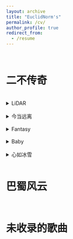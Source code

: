 ```yaml
---
layout: archive
title: "EuclidNorm's"
permalink: /cv/
author_profile: true
redirect_from:
  - /resume
---
```




<br/>

二不传奇
=========
<br/>

<details>
<summary>LiDAR</summary>  
<br/>

​<audio id="audio" controls="" preload="none">
      <source id="mp3" src="https://github.com/EuclidNorm/EuclidNorm.github.io/blob/master/music/EmoGood.mp3?raw=true">
</audio>
test1
  
<br/>
他们的兄弟伙耍得都太假，halfway crooks还想跟老子赛马
<br/>
走到了底我也付出了代价，老子像斯巴达穿上了铠甲
<br/>
没得点东西还拿出来卖傻，老子在drill的时候你在哪
<br/>
直击你心灵把你打成psychopath，I can penetrate you scan like LiDAR
<br/>
Uh,uh,uh,scan,scan,uh,LiDAR
<br/>
Uh,uh,uh,scan,scan,uh
<br/>
提高转速，老子一冲垃圾甩到观音岩
<br/>
现实是驱不散的烟雾，躲不开的欲望和凡尘缘
<br/>
不会被延误，因为晓得乱花只会乱人眼
<br/>
Ain't no real talk，心里的魔鬼就像潘金莲
<br/>
太冰冷咯，淋过雨的人我不会再去盼晴天
<br/>
他们的real talk，其实是money talk talk nothing but谈金钱
<br/>
黄花园living legend，兄弟伙把全国变占领点
<br/>
We cannot stop here，我们的宏图早计划到三零年
<br/>
我们都每天在work，他们的耍得太水儿
<br/>
pull up the门儿，坐到了晚上return，垃圾的中专we purch
<br/>
他们的脑壳头全都是妹儿，白天在耍晚上在jerk
<br/>
老子去实验室回来写verse，写了一本儿，又是一本儿
<br/>
Ball like Faker，Lil Jay大师局秒选中单然后空ban
<br/>
我们的自信来自于技术和内心深处不用公关
<br/>
好嘛你说你搞不懂，可以理解因为你只是中专
<br/>
Pick and roll我和Lil Jay on the show我们像表演空翻
<br/>
他们的兄弟伙耍得都太假，halfway crooks还想跟老子赛马
<br/>
走到了底我也付出了代价，老子像斯巴达穿上了铠甲
<br/>
没得点东西还拿出来卖傻，老子在drill的时候你在哪
<br/>
直击你心灵把你打成psychopath，I can penetrate you scan like LiDAR
<br/>
Uh,uh,uh,scan,scan,uh,LiDAR
<br/>
Uh,uh,uh,scan,scan,uh

</details>

<br/>

<details>
<summary>今当远离</summary>  
  
<br/>
今当远离，兄弟伙临表涕零，从小喝嘉陵水
<br/>
习惯了家里睡，吃不惯咖喱味
<br/>
前面是浮沉哩身世和乱世哩未知，但我晓得我没得退
<br/>
革命哩兄弟伙消失在浪淘沙，刘关张我也没得辙
<br/>
我也不晓得我嘞回儿走了之后还可不可以回
<br/>
嘞回儿我走了下一回儿还要好久才可以喝一杯
<br/>
I'm gonna miss my home, I'm gonna miss my hometown
<br/>
I'm gonna miss my 重, I‘m gonna miss my hometown
<br/>
雾都哩水，尝起像Gatorade
<br/>
半夜耍完吃个黄姐，带劲像808
<br/>
黄花园生产着传说，兄弟到五湖和四海
<br/>
不管路程如何坎坷，我们在哪里都吃得开
<br/>
亲小人远贤臣之后汉所以之倾颓，打完了你们我再回去隐退
<br/>
老子们凡人些很难得领会，我感觉顶，像发了篇定会
<br/>
我能识破你们所有的诡计，小人得志面孔我不想回应
<br/>
过了百年反正都要变灰烬，再拼条命白帝城打到北京
<br/>
早些年我还记得，庞德公他们都喊我keep it low
<br/>
躬耕于南阳了几年后，诸侯和天下都放脑后
<br/>
读书是为了啥子，不为钱不为权为了能看清嘞世界
<br/>
但是我最后才明白，真正的金子就算地底也会被挖掘出
<br/>
他们都想耍酷，迷失在万花丛中
<br/>
我冰封池中之物，遇风雨我就会化龙凤
<br/>
都莫拿出来来摆了，兄弟伙隐居在隆中
<br/>
尝试拥有我哩天赋，梦里头他们会发梦冲
<br/>
老子做事不靠手气，不管你是司马懿还是周瑜，走你
<br/>
命运握在老子手里，哈批些只看到gucci和roley，狗屁
<br/>
今当远离，兄弟伙临表涕零，从小喝嘉陵水
<br/>
习惯了家里睡，吃不惯咖喱味
<br/>
前面是浮沉哩身世和乱世哩未知，但我晓得我没得退
<br/>
革命哩兄弟伙消失在浪淘沙，刘关张我也没得辙
<br/>
我也不晓得我嘞回儿走了之后还可不可以回
<br/>
嘞回儿我走了下一回儿还要好久才可以喝一杯
<br/>
I'm gonna miss my home, I'm gonna miss my hometown
<br/>
I'm gonna miss my 重, I‘m gonna miss my hometown
<br/>
I'm gonna miss my home, I'm gonna miss my hometown
<br/>
I'm gonna miss my 重, I‘m gonna miss my hometown

</details>

<br/>

<details>
<summary>Fantasy</summary>  
  
<br/>
抬头仰望天空，我们是否还是初见时的面容
<br/>
泛黄的回忆，在那时你会出现在我梦里
<br/>
Fantasy，living in fantasy
<br/>
在我的梦里总会出现你的身影
<br/>
Fantasy，living in fantasy
<br/>
冬天里仿佛又听见了你的声音
<br/>
不想再分开因为下一次重逢又是漫无归期
<br/>
When I was down, you always show up and you say you will come to save me
<br/>
每一次看你眼神我勾起一段段甜蜜的回忆
<br/>
Baby，如果爱是场骗局那你太卑鄙
<br/>
Baby牵着我的手，告诉我会陪你
<br/>
I don't wanna go，尽管维持关系费力
<br/>
她们全是hoe，你是最独特的唯一
<br/>
All inside your soul，我能发现你的美丽
<br/>
沉迷于二次元，那曾是曾经的我
<br/>
于是我有很多梦，变得不愿意将就
<br/>
虚伪会让人很恼火，真诚会让我上头
<br/>
执念在让我去坚持，现实在让我放手
<br/>
奇妙的旅行，这一路有你，我很乐意
<br/>
按下了快门我把我们的经历装进了相片
<br/>
努力对你好我不想以后不是你在我旁边
<br/>
泪使红梢减旧香，谁使鸳鸯故作双
<br/>
放任一切不去想，你在就是乌托邦

</details>

<br/>

<details>
<summary>Baby</summary>  
  
<br/>
Overnight, yeah, work overnight
<br/>
Have no time, I don't have that time, yeah
<br/>
In no vibe, yeah, bitch I'm in no vibe
<br/>
Keep myself alive, they will never take my pride, yeah
<br/>
You wanna see the Mo, once I show up but you always flee
<br/>
I don't wanna smoke no more, but I always see those memories
<br/>
Feeling my heart so cold, you left me fucked up since last February
<br/>
Life ain't normal, I don't dare to show them my fragility
<br/>
In nostalgia, I don't wanna leave
<br/>
I'm drown but you don't wanna reach
<br/>
Stay with me, there could've been better things
<br/>
But my error leads me (to) break the everything
<br/>
In nostalgia, I don't wanna leave
<br/>
I'm drown but you don't wanna reach
<br/>
Stay with me, there could've been better things
<br/>
But my error leads me (to) break the everything
<br/>
我好像看不见任何的light
<br/>
痛苦和仇恨蒙蔽了我的双眼，我以为I’ll be alright
<br/>
时间也好像总在一晃眼，一切也永远回不到从前
<br/>
我只能把我所有的怀念，fold in the pack，put in the mic，yeah
<br/>
还记得第一次见你，感觉你也很普通
<br/>
但那份质朴却引起了我的冲动，陪你过好几个春夏秋冬
<br/>
过得太幸福以至于没见到不安涌动，最终我只能在回忆里努力去记忆你稚嫩的脸

</details>

<br/>

<details>
<summary>心如冰雪</summary>  
  
<br/>
I cannot trust anybody，我内心早冷如冰雪
<br/>
北边又吹来了风，风带不走我的痛苦和心结
<br/>
Wondering why she's gone，我们比哪个都亲切
<br/>
好多的话没说出口，但我想你已经没得法听见
<br/>
Please give me a reason，我想我没办法明白
<br/>
You used to ease my mind，你拥有魔力让我的心停歇
<br/>
时过境迁咯我也不再是小孩儿了我洗净了青涩
<br/>
再多的成长和故事我似乎也不能再向你去倾泻
<br/>
I cannot trust, I cannot trust anyone but you
<br/>
我的上升，我的低落嘞一切你都有目共睹
<br/>
我太固执和天真一直不理解你良心用苦
<br/>
但当所有的美好都破灭了一切都只剩了痛苦
<br/>
我仿佛又看到昨日哩悲剧和喜剧在眼前上演
<br/>
曾经的小房子挤满了两人的梦，现在是空荡房间
<br/>
Sitting on (in) the couch，以前看电视你总坐那旁边
<br/>
放哩是亮剑，你把脚放我腿上面，关掉它你说你不爱看血腥的场面
<br/>
你说你想开个网店，里面都卖猫猫狗狗
<br/>
我说太费劲，不如省点钱以后旅游
<br/>
时间过一年又一年，嘞个事还是没实现
<br/>
打开了窗户我透进了光线，光影哩交错间那日常琐碎也不再是常见
<br/>
I cannot forget what I have done,你的躲避不可能假装
<br/>
I should've known 这一个下场，I should've known 这一个下场
<br/>
I cannot trust anybody，我内心早冷如冰雪
<br/>
北边又吹来了风，风带不走我的痛苦和心结
<br/>
Wondering why she's gone，我们比哪个都亲切
<br/>
好多的话没说出口，但我想你已经没得法听见
<br/>
Please give me a reason，我想我没办法明白
<br/>
You used to ease my mind，你拥有魔力让我的心停歇
<br/>
时过境迁咯我也不再是小孩儿了我洗净了青涩
<br/>
再多的成长和故事我似乎也不能再向你去倾泻
<br/>
我不能，我不能再想你
<br/>
过去，如今，都不该再在意
<br/>
告诉我自己keep peace，不要去伤心，但我脑海里他身影总挥之不去
<br/>
我知道他也会变心，生活从来都不是电影
<br/>
我的心冰冷如坚冰，漫漫的长路上一个人前进
<br/>
我早已失去了闲心，focus on 提升我年薪
<br/>
我的心冰冷如坚冰，经历了阴晴和圆缺我的心不再在年轻
<br/>
I cannot trust anybody，我内心早冷如冰雪
<br/>
北边又吹来了风，风带不走我的痛苦和心结
<br/>
Wondering why she's gone，我们比哪个都亲切
<br/>
好多的话没说出口，但我想你已经没得法听见
<br/>
Please give me a reason，我想我没办法明白
<br/>
You used to ease my mind，你拥有魔力让我的心停歇
<br/>
时过境迁咯我也不再是小孩儿了我洗净了青涩
<br/>
再多的成长和故事我似乎也不能再向你去倾泻
<br/>
I don't know why, I don't know why it goes in this way
<br/>
I don't know why, I don't know why...
</details>

<br/>

巴蜀风云
=========
<br/>


未收录的歌曲
=========
<br/>






